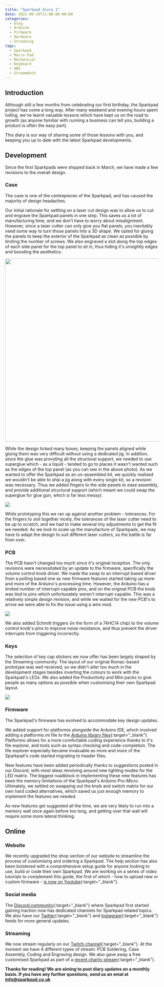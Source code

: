 ```yaml
---
title: "Sparkpad diary 1"
date: 2021-06-19T11:00:00-00:00
categories:
  - blog
  - Arduino
  - Firmware
  - Hardware
  - Streaming
tags:
  - Sparkpad
  - Macro Pad
  - Mechanical
  - Keyboard
  - OBS
  - Streamdeck
---
```


## Introduction
Although still a few months from celebrating our first birthday, the Sparkpad project has come a long way. After many weekend and evening hours spent toiling, we've learnt valuable lessons which have kept us on the road to growth (as anyone familiar with running a business can tell you, building a product is often the easy part).

This diary is our way of sharing some of those lessons with you, and keeping you up to date with the latest Sparkpad developments. 

## Development
Since the first Sparkpads were shipped back in March, we have made a few revisions to the overall design.

### Case
The case is one of the centrepieces of the Sparkpad, and has caused the majority of design headaches. 

Our initial rationale for settling on a laser cut design was to allow us to cut and engrave the Sparkpad panels in one step. This saves us a lot of manufacturing time, and we don't have to worry about misalignment. However, since a laser cutter can only give you flat panels, you inevitably need some way to turn those panels into a 3D shape. We opted for gluing the panels to keep the exterior of the Sparkpad as clean as possible by limiting the number of screws. We also engraved a slot along the top edges of each side panel for the top panel to sit in, thus hiding it's unsightly edges and boosting the aesthetics.

<div align="center"> 
	<img width="600" src="/assets/images/glue.jpg">
</div>

While the design ticked many boxes, keeping the panels aligned while gluing them was very difficult without using a dedicated jig. In addition, since the glue was providing all the structural support, we needed to use superglue which - as a liquid - tended to go to places it wasn't wanted such as the edges of the top panel (as you can see in the above photo). As we wanted to offer the Sparkpad as an un-assembled kit, we quickly realised we wouldn't be able to ship a jig along with every single kit, so a revision was necessary. Thus we added fingers to the side panels to ease assembly, and provide additional structural support (which meant we could swap the superglue for glue gun, which is far less messy). 

![](/assets/images/fingers.jpg)

While prototyping this we ran up against another problem - tolerances. For the fingers to slot together nicely, the tolerances of the laser cutter need to be up to scratch, and we had to make several tiny adjustments to get the fit we needed. As we look to scale up the manufacture of Sparkpads, we may have to adapt the design to suit different laser cutters, so the battle is far from over.

### PCB
The PCB hasn't changed too much since it's original inception. The only revisions were necessitated by an update to the firmware, specifically the volume control knob driver. We made the swap to an interrupt based driver from a polling based one as new firmware features started taking up more and more of the Arduino's processing time. However, the Arduino has a limited number of interrupt-capable pins, and on the original PCB the knob was tied to pins which unfortunately weren't interrupt-capable. This was a relatively simple design revision, and while we waited for the new PCB's to arrive we were able to fix the issue using a wire mod.

![](/assets/images/mod.jpg)

We also added Schmitt triggers (in the form of a 74HC14 chip) to the volume control knob's pins to improve noise resistance, and thus prevent the driver interrupts from triggering incorrectly.

### Keys
The selection of key cap stickers we now offer has been largely shaped by the Streaming community. The layout of our original Romac-based prototype was well received, so we didn't alter too much in the development stages besides inverting the colours to work with the Sparkpad's LEDs. We also added the Productivity and Mini packs to give people as many options as possible when customising their own Sparkpad layout.

![](/assets/images/keys.jpeg)

### Firmware
The Sparkpad's firmware has evolved to accommodate key design updates. 

We added support for platformio alongside the Arduino IDE, which involved adding a platformio.ini file to the [Arduino library files](https://github.com/Patrick-Thomas/Sparkpad-Arduino){:target="_blank"}. Platformio allows for a more comfortable coding experience thanks to it's file explorer, and tools such as syntax checking and code-completion. The file explorer especially became invaluable as more and more of the Sparkpad's code started migrating to header files.

New features have been added periodically thanks to suggestions posted in our Discord, with most ideas revolving around new lighting modes for the LED matrix. The biggest roadblock in implementing these new features has been the memory limitations of the Sparkpad's Arduino Pro-Micro. Ultimately, we settled on swapping out the knob and switch matrix for our own hard coded alternatives, which saved us just enough memory to implement the features we needed.

As new features get suggested all the time, we are very likely to run into a memory wall once again before too long, and getting over that wall will require some more lateral thinking.

## Online

### Website
We recently upgraded the shop section of our website to streamline the process of customising and ordering a Sparkpad. The help section has also been bolstered with a comprehensive setup guide for anyone looking to use, build or code their own Sparkpad. We are working on a series of video tutorials to complement this guide, the first of which - how to upload new or custom firmware - [is now on Youtube](https://www.youtube.com/watch?v=aABruxG15mo&t=76s){:target="_blank"}.

### Social media
The [Discord community](https://discord.gg/uvYdVn9TBU){:target="_blank"} where Sparkpad first started gaining traction now has dedicated channels for Sparkpad related topics. We also have our [Twitter](https://twitter.com/spark_pad){:target="_blank"} and [Instagram](https://www.instagram.com/spark_pad/){:target="_blank"} feeds for more general updates.

### Streaming
We now stream regularly on our [Twitch channel](https://www.twitch.tv/spark_pad){:target="_blank"}. At the moment we have 4 different types of stream: PCB Soldering, Case Assembly, Coding and Engraving design. We also gave away a free customised Sparkpad as part of a [recent charity stream](https://twitter.com/spark_pad/status/1399751086118932481){:target="_blank"}.

<b>Thanks for reading! We are aiming to post diary updates on a monthly basis. If you have any further questions, send us an emal at info@sparkpad.co.uk</b>
